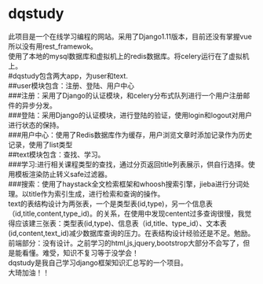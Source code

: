 # dqstudy
此项目是一个在线学习编程的网站。采用了Django1.11版本，目前还没有掌握vue所以没有用rest_framewok。  
使用了本地的mysql数据库和虚拟机上的redis数据库。将celery运行在了虚拟机上。  
#dqstudy包含两大app，为user和text.  
##user模块包含：注册、登陆、用户中心  
  ###注册：采用了Django的认证模块，和celery分布式队列进行一个用户注册邮件的异步分发。  
  ###登陆：采用Django的认证模块，进行登陆的验证，使用login和logout对用户进行状态的保持。  
  ###用户中心：使用了Redis数据库作为缓存，用户浏览文章时添加记录作为历史记录，使用了list类型  
##text模块包含：查找、学习。  
  ###学习:进行相关课程类型的查找，通过分页返回title列表展示，供自行选择。使用模板渲染防止转义safe过滤器。  
  ###搜索：使用了haystack全文检索框架和whoosh搜索引擎，jieba进行分词处理。以title作为索引生成，进行检索和查询的操作。  
text的表结构设计为两张表，一个是类型表(id,type)，另一个信息表（id,title,content,type_id)。的关系，在使用中发现centent过多查询很慢，我觉得应该建三张表：类型表(id,type)、信息表（id,title、type_id）、文本表(id,content,text_id)减少数据库查询的压力。在表结构设计经验还是不足。勉励。  
前端部分：没有设计。之前学习的html,js,jquery,bootstrop大部分不会写了，但是能看懂。难受，知识不复习等于没学会！  
dqstudy是我自己学习django框架知识汇总写的一个项目。  
大琦加油！！  
